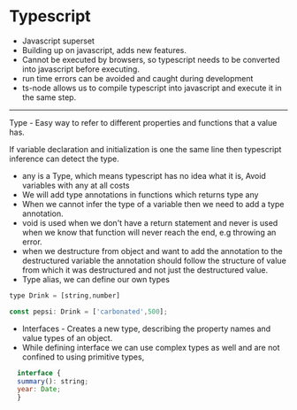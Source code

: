 # Typescript

- Javascript superset
- Building up on javascript, adds new features.
- Cannot be executed by browsers, so typescript needs to be converted into javascript before executing.
- run time errors can be avoided and caught during development
- ts-node allows us to compile typescript into javascript and execute it in the same step.
---
Type - Easy way to refer to different properties and functions that a value has.

If variable declaration and initialization is one the same line then typescript inference can detect the type.

- any is a Type, which means typescript has no idea what it is, Avoid variables with any at all costs
- We will add type annotations in functions which returns type any
- When we cannot infer the type of a variable then we need to add a type annotation.
- void is used when we don't have a return statement and never is used when we know that function will never reach the end, e.g throwing an error.
- when we destructure from object and want to add the annotation to the destructured variable the annotation should follow the structure of value from which it was destructured and not just the destructured value.
- Type alias, we can define our own types
```javascript
type Drink = [string,number]

const pepsi: Drink = ['carbonated',500];
```

- Interfaces - Creates a new type, describing the property names and value types of an object.
- While defining interface we can use complex types as well and are not confined to using primitive types, 
```javascript
  interface {
  summary(): string;
  year: Date;
  }
  
```
<!--stackedit_data:
eyJoaXN0b3J5IjpbOTgwNDg4Mzg3LC0xNDc1MTg3MTYwLC03NT
M1MTcxOTAsMjg2NzkwMDczLDIwNTY2MjMzNTcsLTE5Mzg4NDEw
ODMsMTYzMjMyOTYyNywxNDMyMzkyOTU5LC0xMTQ2MjM5MTE0LC
0xNTY3NTEwNjYwLC0yMDgzMDgwMjAwLDE0Njc2MDAwNDYsNTY2
NTE4NTAyLDExMjg4NTQyNDZdfQ==
-->